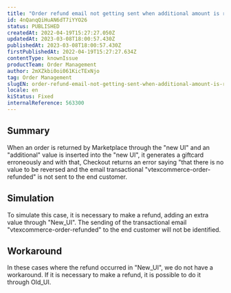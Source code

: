 ```yaml
---
title: "Order refund email not getting sent when additional amount is refunded using new UI (OMS)."
id: 4nQanqQiHuAN6dT7iYYO26
status: PUBLISHED
createdAt: 2022-04-19T15:27:27.050Z
updatedAt: 2023-03-08T18:00:57.430Z
publishedAt: 2023-03-08T18:00:57.430Z
firstPublishedAt: 2022-04-19T15:27:27.634Z
contentType: knownIssue
productTeam: Order Management
author: 2mXZkbi0oi061KicTExNjo
tag: Order Management
slugEN: order-refund-email-not-getting-sent-when-additional-amount-is-refunded-using-new-ui-oms
locale: en
kiStatus: Fixed
internalReference: 563300
---
```


## Summary


When an order is returned by Marketplace through the "new UI" and an "additional" value is inserted into the "new UI", it generates a giftcard erroneously and with that, Checkout returns an error saying "that there is no value to be reversed and the email transactional "vtexcommerce-order-refunded" is not sent to the end customer.


##

## Simulation


To simulate this case, it is necessary to make a refund, adding an extra value through "New_UI".
The sending of the transactional email "vtexcommerce-order-refunded" to the end customer will not be identified.


##

## Workaround


In these cases where the refund occurred in "New_UI", we do not have a workaround. If it is necessary to make a refund, it is possible to do it through Old_UI.





